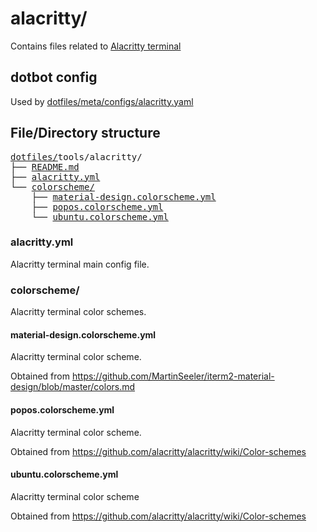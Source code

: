 # alacritty/

Contains files related to [Alacritty terminal](https://github.com/alacritty/alacritty)

## dotbot config

Used by [dotfiles/meta/configs/alacritty.yaml](https://github.com/Clumsy-Coder/dotfiles/blob/master/meta/configs/alacritty.yaml)

## File/Directory structure

<pre>
<a href="../../../../">dotfiles/</a>tools/alacritty/
├── <a href="./README.md">README.md</a>
├── <a href="./alacritty.yml">alacritty.yml</a>
└── <a href="./colorscheme/">colorscheme/</a>
    ├── <a href="./colorscheme/material-design.colorscheme.yml">material-design.colorscheme.yml</a>
    ├── <a href="./colorscheme/popos.colorscheme.yml">popos.colorscheme.yml</a>
    └── <a href="./colorscheme/ubuntu.colorscheme.yml">ubuntu.colorscheme.yml</a>
</pre>

### alacritty.yml

Alacritty terminal main config file.

### colorscheme/

Alacritty terminal color schemes.

#### material-design.colorscheme.yml

Alacritty terminal color scheme.

Obtained from https://github.com/MartinSeeler/iterm2-material-design/blob/master/colors.md

#### popos.colorscheme.yml

Alacritty terminal color scheme.

Obtained from https://github.com/alacritty/alacritty/wiki/Color-schemes

#### ubuntu.colorscheme.yml

Alacritty terminal color scheme

Obtained from https://github.com/alacritty/alacritty/wiki/Color-schemes
